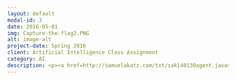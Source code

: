 ```yaml
---
layout: default
modal-id: 3
date: 2016-05-01
img: Capture-the-flag2.PNG
alt: image-alt
project-date: Spring 2016
client: Artificial Intelligence Class Assignment
category: AI
description: <p><a href=http://samuelakatz.com/txt/sak140130agent.java>AI Agent Source</a></p><p><a href="https://drive.google.com/open?id=0B0SYXy6axNB7WVZVVjRYSGRkSEE">Visualization Download</a></p><p>This project was a class assignment for my Artificial Intelligence class during my Junior year. Each students program was pitted against the others in a tournament in which my program placed first. Two teams of two agents each observe the spaces adjacent to them in a grid, and take turns moving around in an unknown area to try and locate an enemy flag and return it to their base. Agents do not know their own location, but do know the direction (not location) of the enemy flag and their own flag. My agent uses a modified version of A* pathfinding to navigate through areas whose passability is unknown. The two agents update a single shared knowledge of the area's layout at soon as they have found a landmark that lets them reconcile their maps with each other. </p><p>Instuctions</p><p>In order to run the project, make sure you have a somewhat recent version of a Java Runtime Environment and a Java Development Kit. Then launch the project with "start.bat". Once the project starts, change the option under "Team 1" to ctf.agent.Sak140130agent. Feel free to change the board set (although my agent performs best on more complicated maps), delay (this controls how long it waits between each turn), and color map as you see fit. Then click "Un-pause" and watch the agents play out a game of capture the flag - my agents will be those on the left. You'll have to un-pause again after each capture of the flag. Please note that the UI and the dummy agents (those are than sak140130agent) are the property of UTD's Professor Vincent Ng.</p>
---
```

